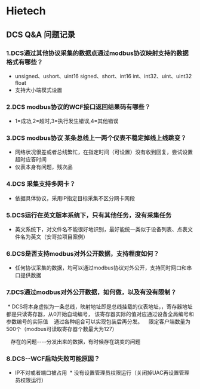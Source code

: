 # Hietech
## DCS Q&A 问题记录

### 1.DCS通过其他协议采集的数据点通过modbus协议映射支持的数据格式有哪些？
  
  * unsigned、ushort、uint16  signed、short、int16  int、int32、uint、uint32  float
  * 支持大小端模式设置
  
  

### 2.DCS modbus协议的WCF接口返回结果码有哪些？
  
  * 1=成功,2=超时,3=执行发生错误,4=其他错误
   
### 3.DCS modbus协议 某条总线上一两个仪表不稳定掉线上线跳变？
  
  * 网络状况很差或者总线繁忙，在指定时间（可设置）没有收到回复，尝试设置超时应答时间
  * 仪表本身有问题，残次品
   
  
### 4.DCS 采集支持多网卡？
  
  * 依据具体协议，采用IP指定目标采集不区分网卡网段

### 5.DCS运行在英文版本系统下，只有其他任务，没有采集任务
  * 英文系统下，对文件名不能很好地识别，最好能统一类似于设备列表、点表文件名为英文（安哥拉项目案例）
   
  
### 6.DCS是否支持modbus对外公开数据，支持程度如何？
  * 任何协议采集的数据，均可以通过modbus协议对外公开，支持同时网口和串口提供数据
  
### 7.DCS通过modbus对外公开数据，如何做，以及有没有限制？
  * DCS将本身虚拟为一条总线，映射地址即是总线挂载的仪表地址，，寄存器地址都是只读寄存器，从0开始自动编号，
    该寄存器实际的值对应通过设备全局编号和参数编号的实际值
    通过各种组合可以实现包装后再分发。
    限定客户端数量为500个（modbus可读取寄存器个数最大为127）
    
    存在的问题----分发出来的数据，有时候存在跳变的问题


### 8.DCS--WCF启动失败可能原因？
  * IP不对或者端口被占用
  * 没有设置管理员权限运行（关闭掉UAC再设置管理员权限运行）

 

